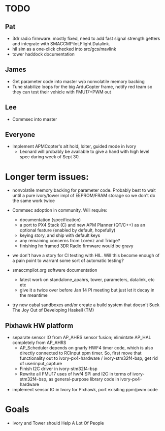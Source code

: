 # TODO

## Pat

- 3dr radio firmware: mostly fixed, need to add fast signal strength
  getters and integrate with SMACCMPilot.Flight.Datalink.
- hil sim as a one-click checked into src/gcs/mavlink
- tower haddock documentation

## James

- Get parameter code into master w/o nonvolatile memory backing
- Tune stabilize loops for the big ArduCopter frame, notify
  red team so they can test their vehicle with FMU17+PWM out

## Lee

- Commsec into master

## Everyone

- Implement APMCopter's alt hold, loiter, guided mode in Ivory
  - Leonard will probably be available to give a hand with high level spec
    during week of Sept 30.

# Longer term issues:

- nonvolatile memory backing for parameter code. Probably best to wait until
  a pure ivory/tower impl of EEPROM/FRAM storage so we don't do the same work
  twice

- Commsec adoption in community. Will require:
    - documentation (specification)
    - a port to PX4 Stack (C) and new APM Planner (QT/C++) as an optional
      feature (enabled by default, hopefully)
    - keying story, and ship with default keys
    - any remaining concerns from Lorenz and Tridge?
    - finishing hx framed 3DR Radio firmware would be gravy

- we don't have a story for CI testing with HIL. Will this become enough of a
  pain point to warrant some sort of automatic testing?

- smaccmpilot.org software documentation
    - latest work on standalone_apahrs, tower, parameters, datalink, etc etc
    - give it a twice over before Jan 14 PI meeting but just let it decay in the meantime

- try new cabal sandboxes and/or create a build system that doesn't Suck The Joy
  Out of Developing Haskell (TM)

## Pixhawk HW platform
- separate sensor IO from AP_AHRS sensor fusion; elimintate AP_HAL completely from AP_AHRS
    - AP_Scheduler depends on gnarly HWF4 timer code, which is also directly
      connected to RCInput ppm timer. So, first move that functionality out
      to ivory-px4-hardware / ivory-stm32f4-bsp, get rid of userinput_capture
    - Finish I2C driver in ivory-stm32f4-bsp
    - Rewrite all FMU17 uses of hwf4 SPI and I2C in terms of
      ivory-stm32f4-bsp, as general-purpose library code in ivory-px4-hardware
- implement sensor IO in Ivory for Pixhawk, port exisiting ppm/pwm code

# Goals

- Ivory and Tower should Help A Lot Of People

